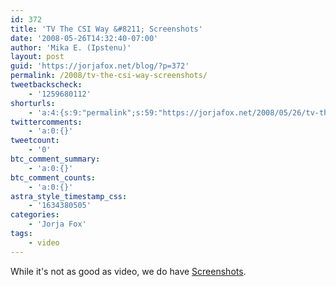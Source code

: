 ```yaml
---
id: 372
title: 'TV The CSI Way &#8211; Screenshots'
date: '2008-05-26T14:32:40-07:00'
author: 'Mika E. (Ipstenu)'
layout: post
guid: 'https://jorjafox.net/blog/?p=372'
permalink: /2008/tv-the-csi-way-screenshots/
tweetbackscheck:
    - '1259680112'
shorturls:
    - 'a:4:{s:9:"permalink";s:59:"https://jorjafox.net/2008/05/26/tv-the-csi-way-screenshots/";s:7:"tinyurl";s:25:"http://tinyurl.com/ktb8mf";s:4:"isgd";s:18:"http://is.gd/549G2";s:5:"bitly";s:20:"http://bit.ly/5TC3a6";}'
twittercomments:
    - 'a:0:{}'
tweetcount:
    - '0'
btc_comment_summary:
    - 'a:0:{}'
btc_comment_counts:
    - 'a:0:{}'
astra_style_timestamp_css:
    - '1634380505'
categories:
    - 'Jorja Fox'
tags:
    - video
---
```


While it's not as good as video, we do have <a href="https://jorjafox.net/gallery/tv/csi/extras/200805-tvcsiway">Screenshots</a>.